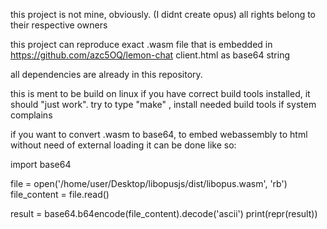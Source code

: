 this project is not mine, obviously. (I didnt create opus)
all rights belong to their respective owners


this project can reproduce exact .wasm file that is embedded in https://github.com/azc5OQ/lemon-chat client.html as base64 string

all dependencies are already in this repository.

this is ment to be build on linux
if you have correct build tools installed, it should "just work".
try to type "make" , install needed build tools if system complains


if you want to convert .wasm to base64, to embed webassembly to html without need of external loading
it can be done like so:

import base64

file = open('/home/user/Desktop/libopusjs/dist/libopus.wasm', 'rb')
file_content = file.read()

result = base64.b64encode(file_content).decode('ascii')
print(repr(result))

